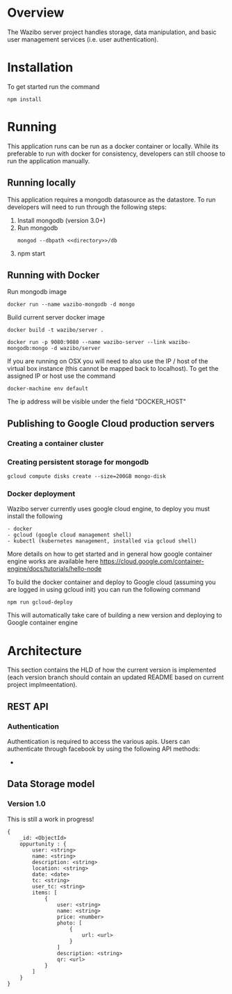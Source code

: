 # Overview

The Wazibo server project handles storage, data manipulation, and basic user management services (i.e. user authentication).

# Installation

To get started run the command

``` 
npm install 
```

# Running

This application runs can be run as a docker container or locally. While its preferable to run with docker for consistency, 
developers can still choose to run the application manually.

## Running locally

This application requires a mongodb datasource as the datastore. To run developers will need to run through the following steps:

1. Install mongodb (version 3.0+) 
2. Run mongodb 
	```
	mongod --dbpath <<directory>>/db
	```
3. npm start

## Running with Docker

Run mongodb image
```
docker run --name wazibo-mongodb -d mongo
```
Build current server docker image
```
docker build -t wazibo/server .
```

```
docker run -p 9080:9080 --name wazibo-server --link wazibo-mongodb:mongo -d wazibo/server
```

If you are running on OSX you will need to also use the IP / host of the virtual box instance (this cannot be mapped back to localhost).
To get the assigned IP or host use the command

```
docker-machine env default
```

The ip address will be visible under the field "DOCKER_HOST"

## Publishing to Google Cloud production servers

### Creating a container cluster

### Creating persistent storage for mongodb

```
gcloud compute disks create --size=200GB mongo-disk
```

### Docker deployment

Wazibo server currently uses google cloud engine, to deploy you must install the following

	- docker
	- gcloud (google cloud management shell)
	- kubectl (kubernetes management, installed via gcloud shell)

More details on how to get started and in general how google container engine works are available here 
https://cloud.google.com/container-engine/docs/tutorials/hello-node
	
To build the docker container and deploy to Google cloud (assuming you are logged in using gcloud init) you can run the following command

```
npm run gcloud-deploy
```

This will automatically take care of building a new version and deploying to Google container engine




# Architecture

This section contains the HLD of how the current version is implemented (each version branch should contain an updated README based on current 
project implmeentation).

## REST API

### Authentication

Authentication is required to access the various apis. Users can authenticate through facebook by using the following API methods:

* 



## Data Storage model


### Version 1.0
This is still a work in progress!

```
{
	_id: <ObjectId>	
	oppurtunity : {
		user: <string>
		name: <string>
		description: <string>
		location: <string>
		date: <date>
		tc: <string>
		user_tc: <string>
		items: [
			{
				user: <string>
				name: <string>
				price: <number>
				photo: [
					{
						url: <url>	
					}	
				]
				description: <string>
				qr: <url>
			}	
		]
	}	
}
```